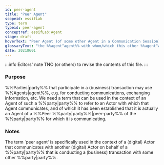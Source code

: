 ```yaml
---
id: peer-agent
title: "Peer Agent"
scopeid: essifLab
type: term
typeid: peer-agent
conceptref: essifLab:Agent
stage: draft
hoverText: "Peer Agent (of some other Agent in a Communication Session): the Agent with whom/which this other Agent is communicating in that Communication Session."
glossaryText: "the %%agent^agent%% with whom/which this other %%agent^agent%% is communicating in that %%communication session^communication-session%%."
date: 20210601
---
```


:::info Editors' note
TNO (or others) to revise the contents of this file.
:::

### Purpose
<!--State the purpose(s) for which it is necessary (or at least: desirable) to define <New Term>.-->
%%Parties|party%% that participate in a (business) transaction may use %%Agents|agent%%, e.g. for conducting communications, exchanging information, etc. We need a term that can be used in the context of an Agent of such a %%party|party%% to refer to an Actor with which that Agent communicates, and of which it has been established that it is actually an Agent of a %%Peer %%party|party%%|peer-party%% of the %%party|party%% for which it is communicating.

### Notes
<!--Usually, the meaning of a term will not be _exactly_ the same as that of the concept to which it refers. Often, there are slight differences in meaning, or the term may emphasize specific characteristics of the concept, so as to accommodate specific needs of the scope in which it is defined. Please describe such deviations/emphasized characteristics in this section, and which needs that helps accommodate.-->
The term 'peer agent' is specifically used in the context of a (digital) Actor that communicates with another (digital) Actor on behalf of a %%party|party%% that is conducting a (business) transaction with some other %%party|party%%.
